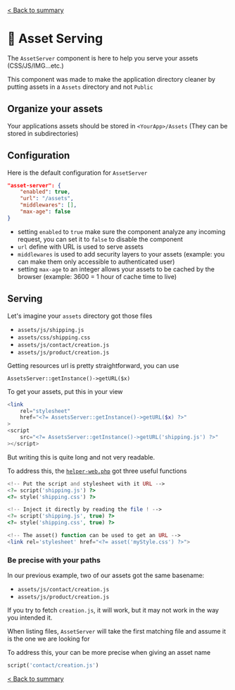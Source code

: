 [< Back to summary](../README.md)

# 🎨 Asset Serving

The `AssetServer` component is here to help you serve your assets (CSS/JS/IMG...etc.)

This component was made to make the application directory cleaner by putting assets in a `Assets` directory and not `Public`

## Organize your assets

Your applications assets should be stored in `<YourApp>/Assets` (They can be stored in subdirectories)

## Configuration

Here is the default configuration for `AssetServer`

```json
"asset-server": {
    "enabled": true,
    "url": "/assets",
    "middlewares": [],
    "max-age": false
}
```

- setting `enabled` to `true` make sure the component analyze any incoming request, you can set it to `false` to disable the component
- `url` define with URL is used to serve assets
- `middlewares` is used to add security layers to your assets (example: you can make them only accessible to authenticated user)
- setting `max-age` to an integer allows your assets to be cached by the browser (example: 3600 = 1 hour of cache time to live)

## Serving

Let's imagine your `assets` directory got those files

- `assets/js/shipping.js`
- `assets/css/shipping.css`
- `assets/js/contact/creation.js`
- `assets/js/product/creation.js`

Getting resources url is pretty straightforward, you can use

```AssetsServer::getInstance()->getURL($x)```

To get your assets, put this in your view
```php
<link
    rel="stylesheet"
    href="<?= AssetsServer::getInstance()->getURL($x) ?>"
>
<script
    src="<?= AssetsServer::getInstance()->getURL('shipping.js') ?>"
></script>
```
But writing this is quite long and not very readable.

To address this, the [`helper-web.php`](../../src/Helpers/helpers-web.php) got three useful functions

```php
<!-- Put the script and stylesheet with it URL -->
<?= script('shipping.js') ?>
<?= style('shipping.css') ?>

<!-- Inject it directly by reading the file ! -->
<?= script('shipping.js', true) ?>
<?= style('shipping.css', true) ?>

<!-- The asset() function can be used to get an URL -->
<link rel='stylesheet' href="<?= asset('myStyle.css') ?>">

```

### Be precise with your paths

In our previous example, two of our assets got the same basename:
- `assets/js/contact/creation.js`
- `assets/js/product/creation.js`

If you try to fetch `creation.js`, it will work, but it may not work in the
way you intended it.

When listing files, `AssetServer` will take the first matching file and assume it
is the one we are looking for

To address this, your can be more precise when giving an asset name

```php
script('contact/creation.js')
```

[< Back to summary](../README.md)